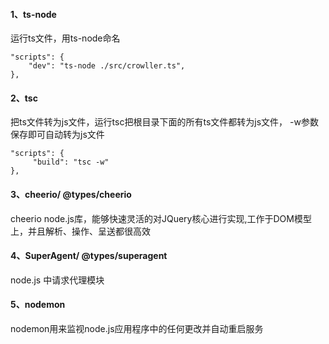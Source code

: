 #### 1、ts-node
运行ts文件，用ts-node命名
```
"scripts": {
    "dev": "ts-node ./src/crowller.ts",
},
```

#### 2、tsc
把ts文件转为js文件，运行tsc把根目录下面的所有ts文件都转为js文件， -w参数保存即可自动转为js文件
```
"scripts": {
     "build": "tsc -w"
},
```
#### 3、cheerio/ @types/cheerio
cheerio node.js库，能够快速灵活的对JQuery核心进行实现,工作于DOM模型上，并且解析、操作、呈送都很高效

#### 4、SuperAgent/ @types/superagent
node.js 中请求代理模块

#### 5、nodemon
nodemon用来监视node.js应用程序中的任何更改并自动重启服务

